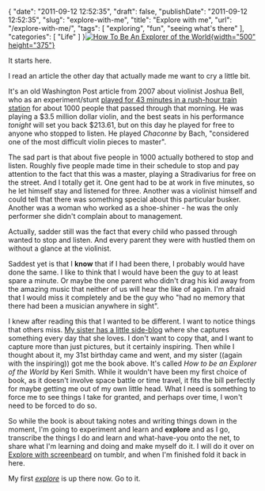 {
    "date": "2011-09-12 12:52:35",
    "draft": false,
    "publishDate": "2011-09-12 12:52:35",
    "slug": "explore-with-me",
    "title": "Explore with me",
    "url": "\/explore-with-me\/",
    "tags": [
        "exploring",
        "fun",
        "seeing what's there"
    ],
    "categories": [
        "Life"
    ]
}[![How To Be An Explorer of the
World](//turbo.geekorium.com.au/wp-content/uploads/6140167250_076971f6653511211.jpg){width="500"
height="375"}](//www.flickr.com/photos/joshnunn/6140167250/ "How To Be An Explorer of the World by joshnunn, on Flickr")

It starts here.

I read an article the other day that actually made me want to cry a
little bit.

It's an old Washington Post article from 2007 about violinist Joshua
Bell, who as an experiment/stunt [played for 43 minutes in a rush-hour
train
station](http://www.washingtonpost.com/wp-dyn/content/article/2007/04/04/AR2007040401721.html)
for about 1000 people that passed through that morning. He was playing a
\$3.5 million dollar violin, and the best seats in his performance
*tonight* will set you back \$213.61, but on this day he played for free
to anyone who stopped to listen. He played *Chaconne* by Bach,
"considered one of the most difficult violin pieces to master".

The sad part is that about five people in 1000 actually bothered to stop
and listen. Roughly five people made time in their schedule to stop and
pay attention to the fact that this was a master, playing a Stradivarius
for free on the street. And I totally get it. One gent had to be at work
in five minutes, so he let himself stay and listened for three. Another
was a violinist himself and could tell that there was something special
about this particular busker. Another was a woman who worked as a
shoe-shiner - he was the only performer she didn't complain about to
management.

Actually, sadder still was the fact that every child who passed through
wanted to stop and listen. And every parent they were with hustled them
on without a glance at the violinist.

Saddest yet is that I **know** that if I had been there, I probably
would have done the same. I like to think that I would have been the guy
to at least spare a minute. Or maybe the one parent who didn't drag his
kid away from the amazing music that neither of us will hear the like of
again. I'm afraid that I would miss it completely and be the guy who
"had no memory that there had been a musician anywhere in sight".

I knew after reading this that I wanted to be different. I want to
notice things that others miss. [My sister has a little
side-blog](http://mygirlbetty.tumblr.com/) where she captures something
every day that she loves. I don't want to copy that, and I want to
capture more than just pictures, but it certainly inspiring. Then while
I thought about it, my 31st birthday came and went, and my sister
((again with the inspiring)) got me the book above. It's called *How to
be an Explorer of the World* by Keri Smith. While it wouldn't have been
my first choice of book, as it doesn't involve space battle or time
travel, it fits the bill perfectly for maybe getting me out of my own
little head. What I need is something to force me to see things I take
for granted, and perhaps over time, I won't need to be forced to do so.

So while the book is about taking notes and writing things down in the
moment, I'm going to experiment and learn and **explore** and as I go,
transcribe the things I do and learn and what-have-you onto the net, to
share what I'm learning and doing and make myself do it. I will do it
over on [Explore with
screenbeard](http://screenbeardexplores.tumblr.com/) on tumblr, and when
I'm finished fold it back in here.

My first
[*explore*](http://screenbeardexplores.tumblr.com/post/10124082932/exploration-1-right-where-you-are-sitting)
is up there now. Go to it.